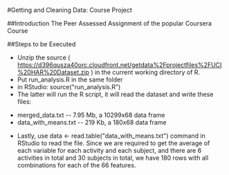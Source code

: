 #Getting and Cleaning Data: Course Project

##Introduction
The Peer Assessed Assignment of the popular Coursera Course

##Steps to be Executed
* Unzip the source ( https://d396qusza40orc.cloudfront.net/getdata%2Fprojectfiles%2FUCI%20HAR%20Dataset.zip ) in the current working directory of R.
* Put run_analysis.R in the same folder
* in RStudio: source("run_analysis.R")
* The latter will run the R script, it will read the dataset and write these files:
 - merged_data.txt -- 7.95 Mb, a 10299x68 data frame
 - data_with_means.txt -- 219 Kb, a 180x68 data frame
* Lastly, use data <- read.table("data_with_means.txt") command in RStudio to read the file. Since we are required to get the average of each variable for each activity and each subject, and there are 6 activities in total and 30 subjects in total, we have 180 rows with all combinations for each of the 66 features.